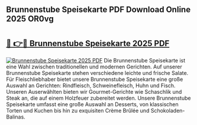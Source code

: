 ## Brunnenstube Speisekarte PDF Download Online 2025 OR0vg

# <h2><a href="http://gcan28o.nevu.top/?p=Brunnenstube+Speisekarte">🔗 👉🔴 Brunnenstube Speisekarte 2025 PDF</a></h2>

[![Brunnenstube Speisekarte 2025 PDF](https://i.imgur.com/dBaPXMq.png)](http://gcan28o.nevu.top/?p=Brunnenstube+Speisekarte)
Die Brunnenstube Speisekarte ist eine Wahl zwischen traditionellen und modernen Gerichten. Auf unserer Brunnenstube Speisekarte stehen verschiedene leichte und frische Salate. Für Fleischliebhaber bietet unsere Brunnenstube Speisekarte eine große Auswahl an Gerichten: Rindfleisch, Schweinefleisch, Huhn und Fisch. Unseren Auserwählten bieten wir Gourmet-Gerichte wie Schaschlik und Steak an, die auf einem Holzfeuer zubereitet werden. Unsere Brunnenstube Speisekarte umfasst eine große Auswahl an Desserts, von klassischen Torten und Kuchen bis hin zu exquisiten Crème Brûlée und Schokoladen-Balinas.
